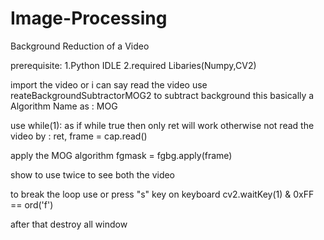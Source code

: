 # Image-Processing
Background Reduction of a Video


prerequisite: 
1.Python IDLE 
2.required Libaries(Numpy,CV2)

import the video or i can say read the video
use reateBackgroundSubtractorMOG2 to subtract background
this basically a Algorithm Name as : MOG

use while(1): as if while true then only ret will work otherwise not
read the video by : ret, frame = cap.read()

apply the  MOG algorithm
fgmask = fgbg.apply(frame) 

show to use twice to see both the video

to break the loop use or press "s" key on keyboard
cv2.waitKey(1) & 0xFF == ord('f')

after that destroy all window






